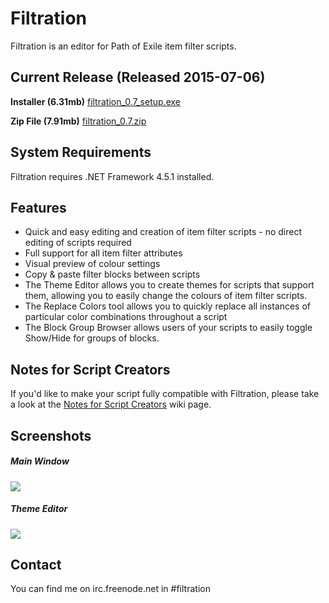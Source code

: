 # Filtration

Filtration is an editor for Path of Exile item filter scripts.

## Current Release (Released 2015-07-06)
<b>Installer (6.31mb)</b> <a href="https://github.com/ben-wallis/Filtration/releases/download/0.7/filtration_0.7_setup.exe">filtration_0.7_setup.exe</a>

<b>Zip File (7.91mb)</b> <a href="https://github.com/ben-wallis/Filtration/releases/download/0.7/filtration_0.7.zip">filtration_0.7.zip</a>

## System Requirements
Filtration requires .NET Framework 4.5.1 installed.

## Features

* Quick and easy editing and creation of item filter scripts - no direct editing of scripts required
* Full support for all item filter attributes
* Visual preview of colour settings
* Copy & paste filter blocks between scripts
* The Theme Editor allows you to create themes for scripts that support them, allowing you to easily change the colours of item filter scripts.
* The Replace Colors tool allows you to quickly replace all instances of particular color combinations throughout a script
* The Block Group Browser allows users of your scripts to easily toggle Show/Hide for groups of blocks.

## Notes for Script Creators
If you'd like to make your script fully compatible with Filtration, please take a look at the [Notes for Script Creators](https://github.com/ben-wallis/Filtration/wiki/Notes-for-Script-Creators) wiki page.

## Screenshots

##### Main Window
<img src="http://i.imgur.com/eAsMoSo.png" />

##### Theme Editor
<img src="http://i.imgur.com/FJWJknO.png" />

## Contact

You can find me on irc.freenode.net in #filtration
